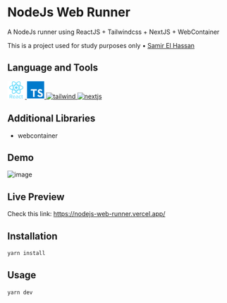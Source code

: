 # NodeJs Web Runner

A NodeJs runner using ReactJS + Tailwindcss + NextJS + WebContainer

This is a project used for study purposes only • [Samir El Hassan](https://github.com/samirelhassann)


## Language and Tools

<p align="left"> <a href="https://reactjs.org/" target="_blank" rel="noreferrer"> <img src="https://raw.githubusercontent.com/devicons/devicon/master/icons/react/react-original-wordmark.svg" alt="react" width="40" height="40"/> </a> <a href="https://www.typescriptlang.org/" target="_blank" rel="noreferrer"> <img src="https://raw.githubusercontent.com/devicons/devicon/master/icons/typescript/typescript-original.svg" alt="typescript" width="40" height="40"/> </a> <a href="https://tailwindcss.com/" target="_blank" rel="noreferrer"> <img src="https://www.vectorlogo.zone/logos/tailwindcss/tailwindcss-icon.svg" alt="tailwind" width="40" height="40"/> </a><a href="https://nextjs.org/" target="_blank" rel="noreferrer"> <img src="https://cdn.worldvectorlogo.com/logos/nextjs-2.svg" alt="nextjs" width="40" height="40"/> </a></p>

## Additional Libraries

- webcontainer

## Demo

![image](https://github.com/samirelhassann/nodejs-web-runner/assets/91634008/935622b1-f289-4764-a643-b0991b75473c)


## Live Preview

Check this link: https://nodejs-web-runner.vercel.app/

## Installation

```bash
yarn install
```

## Usage

```bash
yarn dev
```

